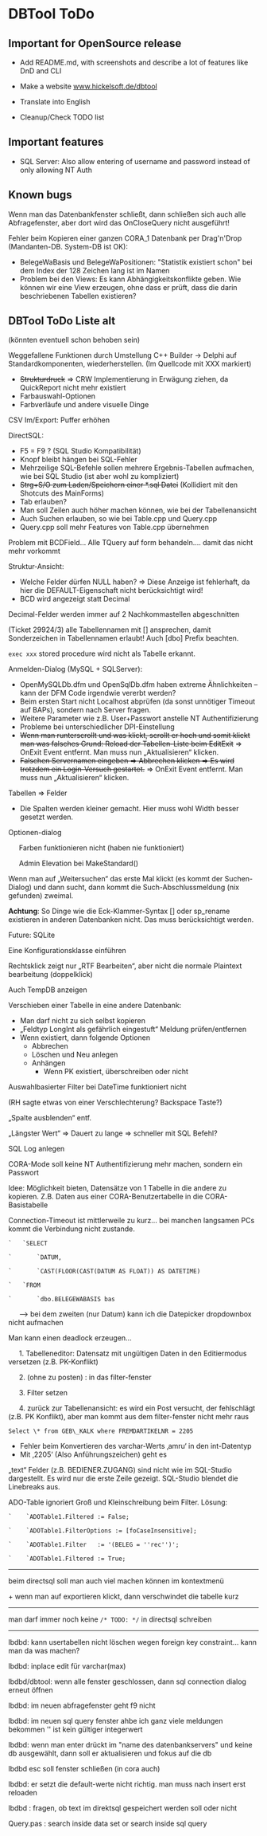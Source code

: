 ﻿# DBTool ToDo

## Important for OpenSource release

- Add README.md, with screenshots and describe a lot of features like DnD and CLI

- Make a website www.hickelsoft.de/dbtool

- Translate into English

- Cleanup/Check TODO list

## Important features

- SQL Server: Also allow entering of username and password instead of only allowing NT Auth

## Known bugs

Wenn man das Datenbankfenster schließt, dann schließen sich auch alle Abfragefenster, aber dort wird das OnCloseQuery nicht ausgeführt!

Fehler beim Kopieren einer ganzen CORA_1 Datenbank per Drag'n'Drop (Mandanten-DB. System-DB ist OK):
- BelegeWaBasis und BelegeWaPositionen: "Statistik existiert schon" bei dem Index der 128 Zeichen lang ist im Namen
- Problem bei den Views: Es kann Abhängigkeitskonflikte geben. Wie können wir eine View erzeugen, ohne dass er prüft, dass die darin beschriebenen Tabellen existieren?


## DBTool ToDo Liste alt
(könnten eventuell schon behoben sein)

Weggefallene Funktionen durch Umstellung C++ Builder → Delphi auf Standardkomponenten, wiederherstellen. (Im Quellcode mit XXX markiert)

- ~~Strukturdruck~~ => CRW Implementierung in Erwägung ziehen, da QuickReport nicht mehr existiert
- Farbauswahl-Optionen
- Farbverläufe und andere visuelle Dinge

CSV Im/Export: Puffer erhöhen

DirectSQL:

- F5 = F9 ? (SQL Studio Kompatibilität)
- Knopf bleibt hängen bei SQL-Fehler
- Mehrzeilige SQL-Befehle sollen mehrere Ergebnis-Tabellen aufmachen, wie bei SQL Studio (ist aber wohl zu kompliziert)
- ~~Strg+S/O zum Laden/Speichern einer \*.sql Datei~~ (Kollidiert mit den Shotcuts des MainForms)
- Tab erlauben?
- Man soll Zeilen auch höher machen können, wie bei der Tabellenansicht
- Auch Suchen erlauben, so wie bei Table.cpp und Query.cpp
- Query.cpp soll mehr Features von Table.cpp übernehmen

Problem mit BCDField... Alle TQuery auf form behandeln.... damit das nicht mehr vorkommt

Struktur-Ansicht:

- Welche Felder dürfen NULL haben? => Diese Anzeige ist fehlerhaft, da hier die DEFAULT-Eigenschaft nicht berücksichtigt wird!
- BCD wird angezeigt statt Decimal

Decimal-Felder werden immer auf 2 Nachkommastellen abgeschnitten

(Ticket 29924/3) alle Tabellennamen mit [] ansprechen, damit Sonderzeichen in Tabellennamen erlaubt! Auch [dbo] Prefix beachten.

`exec xxx` stored procedure wird nicht als Tabelle erkannt.

Anmelden-Dialog (MySQL + SQLServer):

- OpenMySQLDb.dfm und OpenSqlDb.dfm haben extreme Ähnlichkeiten – kann der DFM Code irgendwie vererbt werden?
- Beim ersten Start nicht Localhost abprüfen (da sonst unnötiger Timeout auf BAPs), sondern nach Server fragen.
- Weitere Parameter wie z.B. User+Passwort anstelle NT Authentifizierung
- Probleme bei unterschiedlicher DPI-Einstellung
- ~~Wenn man runterscrollt und was klickt, scrollt er hoch und somit klickt man was falsches
  Grund: Reload der Tabellen-Liste beim EditExit~~
  => OnExit Event entfernt. Man muss nun „Aktualisieren“ klicken.
- ~~Falschen Servernamen eingeben => Abbrechen klicken => Es wird trotzdem ein Login-Versuch gestartet.~~ => OnExit Event entfernt. Man muss nun „Aktualisieren“ klicken.

Tabellen => Felder

- Die Spalten werden kleiner gemacht. Hier muss wohl Width besser gesetzt werden.

Optionen-dialog

`	`Farben funktionieren nicht (haben nie funktioniert)

`	`Admin Elevation bei MakeStandard()

Wenn man auf „Weitersuchen“ das erste Mal klickt (es kommt der Suchen-Dialog) und dann sucht, dann kommt die Such-Abschlussmeldung (nix gefunden) zweimal.

**Achtung**: So Dinge wie die Eck-Klammer-Syntax [] oder sp\_rename existieren in anderen Datenbanken nicht. Das muss berücksichtigt werden.

Future: SQLite

Eine Konfigurationsklasse einführen

Rechtsklick zeigt nur „RTF Bearbeiten“, aber nicht die normale Plaintext bearbeitung (doppelklick)

Auch TempDB anzeigen

Verschieben einer Tabelle in eine andere Datenbank:

- Man darf nicht zu sich selbst kopieren
- „Feldtyp LongInt als gefährlich eingestuft“ Meldung prüfen/entfernen
- Wenn existiert, dann folgende Optionen
  - Abbrechen
  - Löschen und Neu anlegen
  - Anhängen
    - Wenn PK existiert, überschreiben oder nicht

Auswahlbasierter Filter bei DateTime funktioniert nicht

(RH sagte etwas von einer Verschlechterung? Backspace Taste?)

„Spalte ausblenden“ entf.

„Längster Wert“ => Dauert zu lange => schneller mit SQL Befehl?

SQL Log anlegen

CORA-Mode soll keine NT Authentifizierung mehr machen, sondern ein Passwort

Idee: Möglichkeit bieten, Datensätze von 1 Tabelle in die andere zu kopieren. Z.B. Daten aus einer CORA-Benutzertabelle in die CORA-Basistabelle

Connection-Timeout ist mittlerweile zu kurz… bei manchen langsamen PCs kommt die Verbindung nicht zustande.

    `	`SELECT
    
    `		`DATUM,
    
    `		`CAST(FLOOR(CAST(DATUM AS FLOAT)) AS DATETIME)
    
    `	`FROM
    
    `		`dbo.BELEGEWABASIS bas

`	`--> bei dem zweiten (nur Datum) kann ich die Datepicker dropdownbox nicht aufmachen

Man kann einen deadlock erzeugen...

`	`1. Tabelleneditor: Datensatz mit ungültigen Daten in den Editiermodus versetzen (z.B. PK-Konflikt)

`	`2. (ohne zu posten) : in das filter-fenster

`	`3. Filter setzen

`	`4. zurück zur Tabellenansicht: es wird ein Post versucht, der fehlschlägt (z.B. PK Konflikt), aber man kommt aus dem filter-fenster nicht mehr raus

    Select \* from GEB\_KALK where FREMDARTIKELNR = 2205

- Fehler beim Konvertieren des varchar-Werts ‚amru‘ in den int-Datentyp
- Mit ‚2205‘ (Also Anführungszeichen) geht es

„text“ Felder (z.B. BEDIENER.ZUGANG) sind nicht wie im SQL-Studio dargestellt. Es wird nur die erste Zeile gezeigt. SQL-Studio blendet die Linebreaks aus.

ADO-Table ignoriert Groß und Kleinschreibung beim Filter. Lösung:

    `    `ADOTable1.Filtered := False;
    
    `    `ADOTable1.FilterOptions := [foCaseInsensitive];
    
    `    `ADOTable1.Filter   := '(BELEG = ''rec'')';
    
    `    `ADOTable1.Filtered := True;


---

beim directsql soll man auch viel machen können im kontextmenü

\+ wenn man auf exportieren klickt, dann verschwindet die tabelle kurz

---

man darf immer noch keine `/* TODO: */` in directsql schreiben

---

lbdbd: kann usertabellen nicht löschen wegen foreign key constraint... kann man da was machen?

lbdbd: inplace edit für varchar(max)

lbdbd/dbtool: wenn alle fenster geschlossen, dann sql connection dialog erneut öffnen

lbdbd: im neuen abfragefenster geht f9 nicht

lbdbd: im neuen sql query fenster ahbe ich ganz viele meldungen bekommen '' ist kein gültiger integerwert

lbdbd: wenn man enter drückt im "name des datenbankservers" und keine db ausgewählt, dann soll er aktualisieren und fokus auf die db

lbdbd esc soll fenster schließen (in cora auch)

lbdbd: er setzt die default-werte nicht richtig. man muss nach insert erst reloaden

lbdbd : fragen, ob text im direktsql gespeichert werden soll oder nicht

Query.pas : search inside data set or search inside sql query


